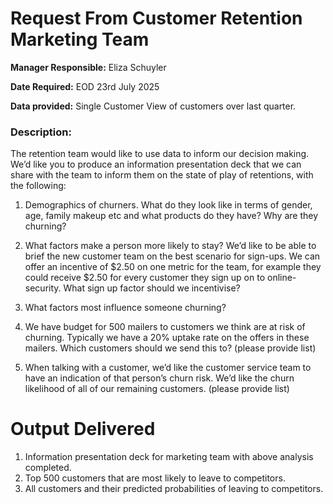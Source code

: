 # Request From Customer Retention Marketing Team

**Manager Responsible:** Eliza Schuyler

**Date Required:**  EOD 23rd July 2025

**Data provided:** Single Customer View of customers over last quarter.
    
### Description:

The retention team would like to use data to inform our decision making. We’d like you
to produce an information presentation deck that we can share with the team to inform
them on the state of play of retentions, with the following:

1. Demographics of churners. What do they look like in terms of gender, age,
family makeup etc and what products do they have? Why are they churning?

2. What factors make a person more likely to stay? We’d like to be able to brief the
new customer team on the best scenario for sign-ups. We can offer an incentive
of $2.50 on one metric for the team, for example they could receive $2.50 for
every customer they sign up on to online-security. What sign up factor should we incentivise?

3. What factors most influence someone churning?
  
4. We have budget for 500 mailers to customers we think are at risk of churning.
Typically we have a 20% uptake rate on the offers in these mailers.
Which customers should we send this to? (please provide list)

5. When talking with a customer, we’d like the customer service team to have an
indication of that person’s churn risk. We’d like the churn likelihood of all of our
remaining customers. (please provide list)

# Output Delivered
  1. Information presentation deck for marketing team with above analysis completed.
  2. Top 500 customers that are most likely to leave to competitors.
  3. All customers and their predicted probabilities of leaving to competitors.

